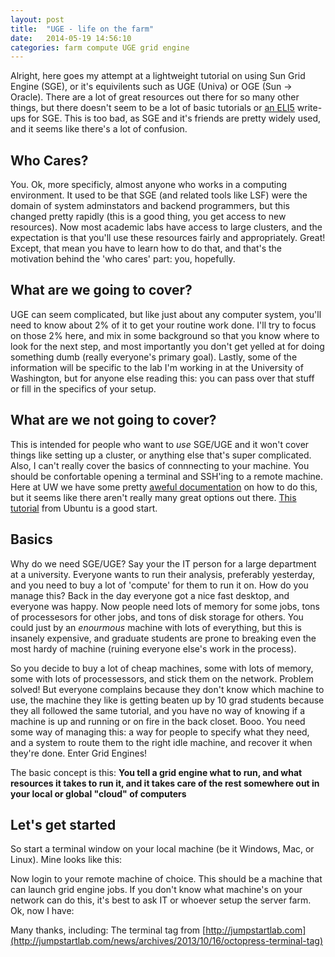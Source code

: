 ```yaml
---
layout: post
title:  "UGE - life on the farm"
date:   2014-05-19 14:56:10
categories: farm compute UGE grid engine
---
```

Alright, here goes my attempt at a lightweight tutorial on using Sun Grid Engine (SGE), or it's equivilents such as UGE (Univa) or OGE (Sun -> Oracle).  There are a lot of great resources out there for so many other things, but there doesn't seem to be a lot of basic tutorials or [an ELI5](http://www.reddit.com/r/explainlikeimfive/ "ELI5 - reddit") write-ups for SGE.  This is too bad, as SGE and it's friends are pretty widely used, and it seems like there's a lot of confusion.

Who Cares?
-------------
You.  Ok, more specificly, almost anyone who works in a computing environment.  It used to be that SGE (and related tools like LSF) were the domain of system adminstators and backend programmers, but this changed pretty rapidly (this is a good thing, you get access to new resources).  Now most academic labs have access to large clusters, and the expectation is that you'll use these resources fairly and appropriately.  Great! Except, that mean you have to learn how to do that, and that's the motivation behind the 'who cares' part: you, hopefully.  

What are we going to cover?
------------------------
UGE can seem complicated, but like just about any computer system, you'll need to know about 2% of it to get your routine work done.  I'll try to focus on those 2% here, and mix in some background so that you know where to look for the next step, and most importantly you don't get yelled at for doing something dumb (really everyone's primary goal).  Lastly, some of the information will be specific to the lab I'm working in at the University of Washington, but for anyone else reading this: you can pass over that stuff or fill in the specifics of your setup.

What are we not going to cover?
------------------------
This is intended for people who want to *use* SGE/UGE and it won't cover things like setting up a cluster, or anything else that's super complicated.  Also, I can't really cover the basics of connnecting to your machine.  You should be confortable opening a terminal and SSH'ing to a remote machine.  Here at UW we have some pretty [aweful documentation](http://www.washington.edu/itconnect/connect/web-publishing/shared-hosting/ssh/ "ssh - UW") on how to do this, but it seems like there aren't really many great options out there.  [This tutorial](https://help.ubuntu.com/community/UsingTheTerminal "Ubuntu Terminal") from Ubuntu is a good start.  

Basics
------------------------
Why do we need SGE/UGE? Say your the IT person for a large department at a university. Everyone wants to run their analysis, preferably yesterday, and you need to buy a lot of 'compute' for them to run it on.  How do you manage this?  Back in the day everyone got a nice fast desktop, and everyone was happy.  Now people need lots of memory for some jobs, tons of processesors for other jobs, and tons of disk storage for others.  You could just by an *enourmous* machine with lots of everything, but this is insanely expensive, and graduate students are prone to breaking even the most hardy of machine (ruining everyone else's work in the process).  

So you decide to buy a lot of cheap machines, some with lots of memory, some with lots of processessors, and stick them on the network.  Problem solved!  But everyone complains because they don't know which machine to use, the machine they like is getting beaten up by 10 grad students because they all followed the same tutorial, and you have no way of knowing if a machine is up and running or on fire in the back closet.  Booo.  You need some way of managing this: a way for people to specify what they need, and a system to route them to the right idle machine, and recover it when they're done.  Enter Grid Engines!

The basic concept is this: **You tell a grid engine what to run, and what resources it takes to run it, and it takes care of the rest somewhere out in your local or global "cloud" of computers**

Let's get started
------------------------
So start a terminal window on your local machine (be it Windows, Mac, or Linux).  Mine looks like this:

Now login to your remote machine of choice.  This should be a machine that can launch grid engine jobs.  If you don't know what machine's on your network can do this, it's best to ask IT or whoever setup the server farm.  Ok, now I have:



Many thanks, including:
The terminal tag from [http://jumpstartlab.com](http://jumpstartlab.com/news/archives/2013/10/16/octopress-terminal-tag)

